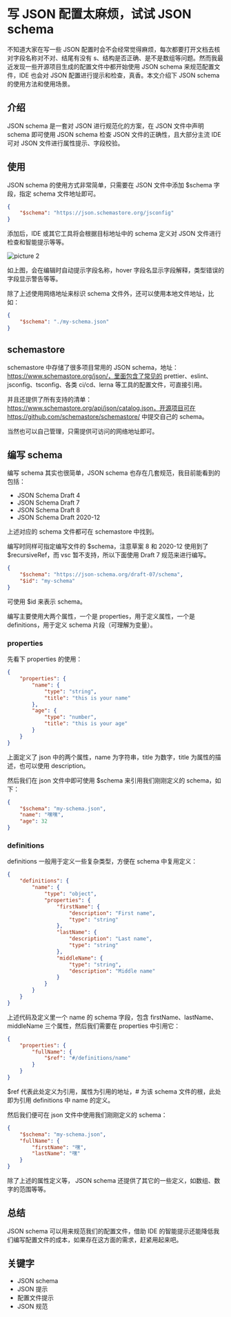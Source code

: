 # 写 JSON 配置太麻烦，试试 JSON schema

不知道大家在写一些 JSON 配置时会不会经常觉得麻烦，每次都要打开文档去核对字段名称对不对、结尾有没有 s、结构是否正确、是不是数组等问题。然而我最近发现一些开源项目生成的配置文件中都开始使用 JSON schema 来规范配置文件，IDE 也会对 JSON 配置进行提示和检查，真香。本文介绍下 JSON schema 的使用方法和使用场景。

## 介绍

JSON schema 是一套对 JSON 进行规范化的方案，在 JSON 文件中声明 schema 即可使用 JSON schema 检查 JSON 文件的正确性，且大部分主流 IDE 可对 JSON 文件进行属性提示、字段校验。

## 使用

JSON schema 的使用方式非常简单，只需要在 JSON 文件中添加 $schema 字段，指定 schema 文件地址即可。

```json
{
    "$schema": "https://json.schemastore.org/jsconfig"
}
```

添加后，IDE 或其它工具将会根据目标地址中的 schema 定义对 JSON 文件进行检查和智能提示等等。

![picture 2](/image/blog-json-schema-27.png)

如上图，会在编辑时自动提示字段名称，hover 字段名显示字段解释，类型错误的字段显示警告等等。

除了上述使用网络地址来标识 schema 文件外，还可以使用本地文件地址，比如：

```json
{
    "$schema": "./my-schema.json"
}
```

## schemastore

schemastore 中存储了很多项目常用的 JSON schema，地址：https://www.schemastore.org/json/，里面包含了常见的 prettier、eslint、jsconfig、tsconfig、各类 ci/cd、lerna 等工具的配置文件，可直接引用。

并且还提供了所有支持的清单：https://www.schemastore.org/api/json/catalog.json，开源项目可在 https://github.com/schemastore/schemastore/ 中提交自己的 schema。

当然也可以自己管理，只需提供可访问的网络地址即可。

## 编写 schema

编写 schema 其实也很简单，JSON schema 也存在几套规范，我目前能看到的包括：

-   JSON Schema Draft 4
-   JSON Schema Draft 7
-   JSON Schema Draft 8
-   JSON Schema Draft 2020-12

上述对应的 schema 文件都可在 schemastore 中找到。

编写时同样可指定编写文件的 $schema，注意草案 8 和 2020-12 使用到了 $recursiveRef，而 vsc 暂不支持，所以下面使用 Draft 7 规范来进行编写。

```json
{
    "$schema": "https://json-schema.org/draft-07/schema",
    "$id": "my-schema"
}
```

可使用 $id 来表示 schema。

编写主要使用大两个属性，一个是 properties，用于定义属性，一个是 definitions，用于定义 schema 片段（可理解为变量）。

### properties

先看下 properties 的使用：

```json
{
    "properties": {
        "name": {
            "type": "string",
            "title": "this is your name"
        },
        "age": {
            "type": "number",
            "title": "this is your age"
        }
    }
}
```

上面定义了 json 中的两个属性，name 为字符串，title 为数字，title 为属性的描述，也可以使用 description。

然后我们在 json 文件中即可使用 $schema 来引用我们刚刚定义的 schema，如下：

```json
{
    "$schema": "my-schema.json",
    "name": "嘿嘿",
    "age": 32
}
```

### definitions

definitions 一般用于定义一些复杂类型，方便在 schema 中复用定义：

```json
{
    "definitions": {
        "name": {
            "type": "object",
            "properties": {
                "firstName": {
                    "description": "First name",
                    "type": "string"
                },
                "lastName": {
                    "description": "Last name",
                    "type": "string"
                },
                "middleName": {
                    "type": "string",
                    "description": "Middle name"
                }
            }
        }
    }
}
```

上述代码及定义里一个 name 的 schema 字段，包含 firstName、lastName、middleName 三个属性，然后我们需要在 properties 中引用它：

```json
{
    "properties": {
        "fullName": {
            "$ref": "#/definitions/name"
        }
    }
}
```

$ref 代表此处定义为引用，属性为引用的地址，# 为该 schema 文件的根，此处即为引用 definitions 中 name 的定义。

然后我们便可在 json 文件中使用我们刚刚定义的 schema：

```json
{
    "$schema": "my-schema.json",
    "fullName": {
        "firstName": "嘿",
        "lastName": "嘿"
    }
}
```

除了上述的属性定义等， JSON schema 还提供了其它的一些定义，如数组、数字的范围等等。

## 总结

JSON schema 可以用来规范我们的配置文件，借助 IDE 的智能提示还能降低我们编写配置文件的成本，如果存在这方面的需求，赶紧用起来吧。

## 关键字

-   JSON schema
-   JSON 提示
-   配置文件提示
-   JSON 规范
